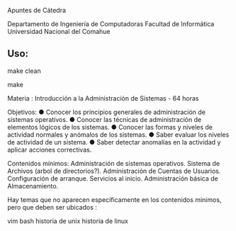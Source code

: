 Apuntes de Cátedra 

Departamento de Ingeniería de Computadoras
Facultad de Informática
Universidad Nacional del Comahue


Uso:
----

make clean

make


Materia : Introducción a la Administración de Sistemas - 64 horas

Objetivos:
● Conocer los principios generales de administración de sistemas operativos.
● Conocer las técnicas de administración de elementos lógicos de los sistemas.
● Conocer las formas y niveles de actividad normales y anómalos de los sistemas.
● Saber evaluar los niveles de actividad de un sistema.
● Saber detectar anomalías en la actividad y aplicar acciones correctivas.

Contenidos mínimos:
Administración de sistemas operativos. Sistema de Archivos (arbol de directorios?).
Administración de Cuentas de Usuarios.
Configuración de arranque. Servicios al inicio.
Administración básica de Almacenamiento.

Hay temas que no aparecen especificamente en los contenidos minimos,
pero que deben ser ubicados :

vim
bash
historia de unix
historia de linux
